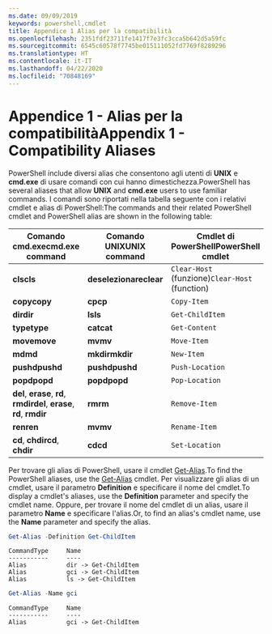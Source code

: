 ```yaml
---
ms.date: 09/09/2019
keywords: powershell,cmdlet
title: Appendice 1 Alias per la compatibilità
ms.openlocfilehash: 2351fdf23711fe1417f7e3fc3cca5b642d5a59fc
ms.sourcegitcommit: 6545c60578f7745be015111052fd7769f8289296
ms.translationtype: HT
ms.contentlocale: it-IT
ms.lasthandoff: 04/22/2020
ms.locfileid: "70848169"
---
```

# <a name="appendix-1---compatibility-aliases"></a><span data-ttu-id="8711b-103">Appendice 1 - Alias per la compatibilità</span><span class="sxs-lookup"><span data-stu-id="8711b-103">Appendix 1 - Compatibility Aliases</span></span>

<span data-ttu-id="8711b-104">PowerShell include diversi alias che consentono agli utenti di **UNIX** e **cmd.exe** di usare comandi con cui hanno dimestichezza.</span><span class="sxs-lookup"><span data-stu-id="8711b-104">PowerShell has several aliases that allow **UNIX** and **cmd.exe** users to use familiar commands.</span></span>
<span data-ttu-id="8711b-105">I comandi sono riportati nella tabella seguente con i relativi cmdlet e alias di PowerShell:</span><span class="sxs-lookup"><span data-stu-id="8711b-105">The commands and their related PowerShell cmdlet and PowerShell alias are shown in the following table:</span></span>

|<span data-ttu-id="8711b-106">Comando cmd.exe</span><span class="sxs-lookup"><span data-stu-id="8711b-106">cmd.exe command</span></span>|<span data-ttu-id="8711b-107">Comando UNIX</span><span class="sxs-lookup"><span data-stu-id="8711b-107">UNIX command</span></span>|<span data-ttu-id="8711b-108">Cmdlet di PowerShell</span><span class="sxs-lookup"><span data-stu-id="8711b-108">PowerShell cmdlet</span></span>|<span data-ttu-id="8711b-109">Alias di PowerShell</span><span class="sxs-lookup"><span data-stu-id="8711b-109">PowerShell alias</span></span>|
|---------------|----------------|--------------|------------|
|<span data-ttu-id="8711b-110">**cls**</span><span class="sxs-lookup"><span data-stu-id="8711b-110">**cls**</span></span>|<span data-ttu-id="8711b-111">**deselezionare**</span><span class="sxs-lookup"><span data-stu-id="8711b-111">**clear**</span></span>|<span data-ttu-id="8711b-112">`Clear-Host` (funzione)</span><span class="sxs-lookup"><span data-stu-id="8711b-112">`Clear-Host` (function)</span></span>|`cls`|
|<span data-ttu-id="8711b-113">**copy**</span><span class="sxs-lookup"><span data-stu-id="8711b-113">**copy**</span></span>|<span data-ttu-id="8711b-114">**cp**</span><span class="sxs-lookup"><span data-stu-id="8711b-114">**cp**</span></span>|`Copy-Item`|`cpi`|
|<span data-ttu-id="8711b-115">**dir**</span><span class="sxs-lookup"><span data-stu-id="8711b-115">**dir**</span></span>|<span data-ttu-id="8711b-116">**ls**</span><span class="sxs-lookup"><span data-stu-id="8711b-116">**ls**</span></span>|`Get-ChildItem`|`gci`|
|<span data-ttu-id="8711b-117">**type**</span><span class="sxs-lookup"><span data-stu-id="8711b-117">**type**</span></span>|<span data-ttu-id="8711b-118">**cat**</span><span class="sxs-lookup"><span data-stu-id="8711b-118">**cat**</span></span>|`Get-Content`|`gc`|
|<span data-ttu-id="8711b-119">**move**</span><span class="sxs-lookup"><span data-stu-id="8711b-119">**move**</span></span>|<span data-ttu-id="8711b-120">**mv**</span><span class="sxs-lookup"><span data-stu-id="8711b-120">**mv**</span></span>|`Move-Item`|`mi`|
|<span data-ttu-id="8711b-121">**md**</span><span class="sxs-lookup"><span data-stu-id="8711b-121">**md**</span></span>|<span data-ttu-id="8711b-122">**mkdir**</span><span class="sxs-lookup"><span data-stu-id="8711b-122">**mkdir**</span></span>|`New-Item`|`ni`|
|<span data-ttu-id="8711b-123">**pushd**</span><span class="sxs-lookup"><span data-stu-id="8711b-123">**pushd**</span></span>|<span data-ttu-id="8711b-124">**pushd**</span><span class="sxs-lookup"><span data-stu-id="8711b-124">**pushd**</span></span>|`Push-Location`|`pushd`|
|<span data-ttu-id="8711b-125">**popd**</span><span class="sxs-lookup"><span data-stu-id="8711b-125">**popd**</span></span>|<span data-ttu-id="8711b-126">**popd**</span><span class="sxs-lookup"><span data-stu-id="8711b-126">**popd**</span></span>|`Pop-Location`|`popd`|
|<span data-ttu-id="8711b-127">**del**, **erase**, **rd**, **rmdir**</span><span class="sxs-lookup"><span data-stu-id="8711b-127">**del**, **erase**, **rd**, **rmdir**</span></span>|<span data-ttu-id="8711b-128">**rm**</span><span class="sxs-lookup"><span data-stu-id="8711b-128">**rm**</span></span>|`Remove-Item`|`ri`|
|<span data-ttu-id="8711b-129">**ren**</span><span class="sxs-lookup"><span data-stu-id="8711b-129">**ren**</span></span>|<span data-ttu-id="8711b-130">**mv**</span><span class="sxs-lookup"><span data-stu-id="8711b-130">**mv**</span></span>|`Rename-Item`|`rni`|
|<span data-ttu-id="8711b-131">**cd**, **chdir**</span><span class="sxs-lookup"><span data-stu-id="8711b-131">**cd**, **chdir**</span></span>|<span data-ttu-id="8711b-132">**cd**</span><span class="sxs-lookup"><span data-stu-id="8711b-132">**cd**</span></span>|`Set-Location`|`sl`|

<span data-ttu-id="8711b-133">Per trovare gli alias di PowerShell, usare il cmdlet [Get-Alias](/powershell/module/Microsoft.PowerShell.Utility/Get-Alias).</span><span class="sxs-lookup"><span data-stu-id="8711b-133">To find the PowerShell aliases, use the [Get-Alias](/powershell/module/Microsoft.PowerShell.Utility/Get-Alias) cmdlet.</span></span> <span data-ttu-id="8711b-134">Per visualizzare gli alias di un cmdlet, usare il parametro **Definition** e specificare il nome del cmdlet.</span><span class="sxs-lookup"><span data-stu-id="8711b-134">To display a cmdlet's aliases, use the **Definition** parameter and specify the cmdlet name.</span></span>
<span data-ttu-id="8711b-135">Oppure, per trovare il nome del cmdlet di un alias, usare il parametro **Name** e specificare l'alias.</span><span class="sxs-lookup"><span data-stu-id="8711b-135">Or, to find an alias's cmdlet name, use the **Name** parameter and specify the alias.</span></span>

```powershell
Get-Alias -Definition Get-ChildItem
```

```Output
CommandType     Name
-----------     ----
Alias           dir -> Get-ChildItem
Alias           gci -> Get-ChildItem
Alias           ls -> Get-ChildItem
```

```powershell
Get-Alias -Name gci
```

```Output
CommandType     Name
-----------     ----
Alias           gci -> Get-ChildItem
```
